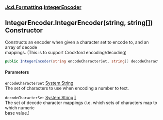 ### [Jcd.Formatting](Jcd_Formatting.md 'Jcd.Formatting').[IntegerEncoder](Jcd_Formatting_IntegerEncoder.md 'Jcd.Formatting.IntegerEncoder')
## IntegerEncoder.IntegerEncoder(string, string[]) Constructor
Constructs an encoder when given a character set to encode to, and an array of decode  
mappings. (This is to support Crockford encoding/decoding)  
```csharp
public IntegerEncoder(string encodeCharacterSet, string[] decodeCharacterSet);
```
#### Parameters
<a name='Jcd_Formatting_IntegerEncoder_IntegerEncoder(string_string__)_encodeCharacterSet'></a>
`encodeCharacterSet` [System.String](https://docs.microsoft.com/en-us/dotnet/api/System.String 'System.String')  
The set of characters to use when encoding a number to text.  
  
<a name='Jcd_Formatting_IntegerEncoder_IntegerEncoder(string_string__)_decodeCharacterSet'></a>
`decodeCharacterSet` [System.String](https://docs.microsoft.com/en-us/dotnet/api/System.String 'System.String')[[]](https://docs.microsoft.com/en-us/dotnet/api/System.Array 'System.Array')  
The set of decode character mappings (i.e. which sets of characters map to which numeric  
base value.)  
  
